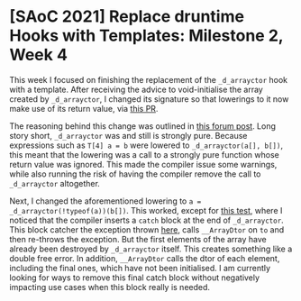# [SAoC 2021] Replace druntime Hooks with Templates: Milestone 2, Week 4

This week I focused on finishing the replacement of the `_d_arrayctor` hook with a template.
After receiving the advice to void-initialise the array created by `_d_arrayctor`, I changed its signature so that lowerings to it now make use of its return value, via [this PR](https://github.com/dlang/druntime/pull/3611).

The reasoning behind this change was outlined in [this forum post](https://forum.dlang.org/post/simesvkancmscrtsciwq@forum.dlang.org).
Long story short, `_d_arrayctor` was and still is strongly pure.
Because expressions such as `T[4] a = b` were lowered to `_d_arrayctor(a[], b[])`, this meant that the lowering was a call to a strongly pure function whose return value was ignored.
This made the compiler issue some warnings, while also running the risk of having the compiler remove the call to `_d_arrayctor` altogether. 

Next, I changed the aforementioned lowering to `a = _d_arrayctor(!typeof(a))(b[])`.
This worked, except for [this test](), where I noticed that the compiler inserts a `catch` block at the end of `_d_arrayctor`.
This block catcher the exception thrown [here](), calls `__ArrayDtor` on `to` and then re-throws the exception.
But the first elements of the array have already been destroyed by `_d_arrayctor` itself.
This creates something like a double free error.
In addition, `__ArrayDtor` calls the dtor of each element, including the final ones, which have not been initialised.
I am currently looking for ways to remove this final catch block without negatively impacting use cases when this block really is needed.
